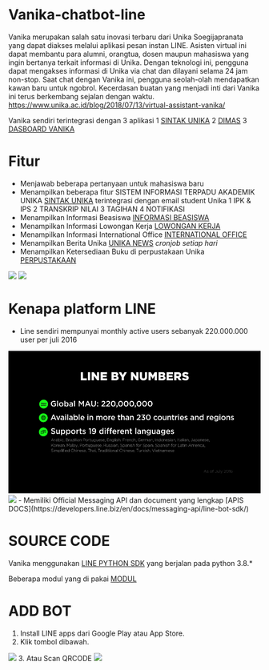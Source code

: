 # Vanika-chatbot-line
Vanika merupakan salah satu inovasi terbaru dari Unika Soegijapranata yang dapat diakses melalui aplikasi pesan instan LINE. Asisten virtual ini dapat membantu para alumni, orangtua, dosen maupun mahasiswa yang ingin bertanya terkait informasi di Unika. Dengan teknologi ini, pengguna dapat mengakses informasi di Unika via chat dan dilayani selama 24 jam non-stop. Saat chat dengan Vanika ini, pengguna seolah-olah mendapatkan kawan baru untuk ngobrol. Kecerdasan buatan yang menjadi inti dari Vanika ini terus berkembang sejalan dengan waktu. https://www.unika.ac.id/blog/2018/07/13/virtual-assistant-vanika/

Vanika sendiri terintegrasi dengan 3 aplikasi
    1 [SINTAK UNIKA](http://sintak.unika.ac.id/)
    2 [DIMAS](https://play.google.com/store/apps/details?id=presensi.qrcode.unika)
    3 [DASBOARD VANIKA]()

# Fitur
- Menjawab beberapa pertanyaan untuk mahasiswa baru
- Menampilkan beberapa fitur SISTEM INFORMASI TERPADU AKADEMIK UNIKA [SINTAK UNIKA](http://sintak.unika.ac.id/) terintegrasi dengan email student Unika
    1 IPK & IPS
    2 TRANSKRIP NILAI
    3 TAGIHAN
    4 NOTIFIKASI
- Menampilkan Informasi Beasiswa [INFORMASI BEASISWA](https://www.unika.ac.id/infobeasiswa/)
- Menampilkan Informasi Lowongan Kerja [LOWONGAN KERJA](http://www.unika.ac.id/sscc/category/pengumuman/)
- Menampilkan Informasi International Office [INTERNATIONAL OFFICE](http://io.unika.ac.id/)
- Menampilkan Berita Unika [UNIKA NEWS](http://news.unika.ac.id/) <i>cronjob setiap hari</i>
- Menampilkan Ketersediaan Buku di perpustakaan Unika [PERPUSTAKAAN](http://lib.unika.ac.id/)
<img src="img/demo1.PNG">
<img src="img/demo2.PNG">

# Kenapa platform LINE
- Line sendiri mempunyai monthly active users sebanyak 220.000.000 user per juli 2016
<img src="img/line1.PNG">
<img src="img/line2.PNG">
- Memiliki Official Messaging API dan document yang lengkap [APIS DOCS](https://developers.line.biz/en/docs/messaging-api/line-bot-sdk/)

# SOURCE CODE
Vanika menggunakan [LINE PYTHON SDK](https://github.com/line/line-bot-sdk-python) yang berjalan pada python 3.8.*

Beberapa modul yang di pakai [MODUL](https://github.com/IlhamriSKY/vanika-chatbot-line/blob/master/requirements.txt)

# ADD BOT
1. Install LINE apps dari Google Play atau App Store.
2. Klik tombol dibawah.
<img src="img/add1.PNG">
3. Atau Scan QRCODE
<img src="img/add2.PNG">